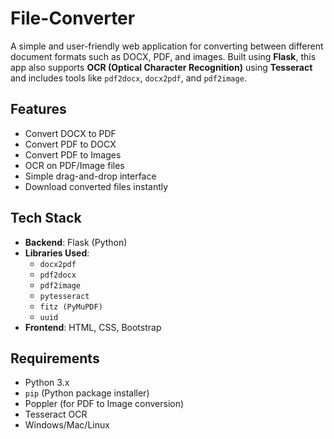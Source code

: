 # File-Converter

A simple and user-friendly web application for converting between different document formats such as DOCX, PDF, and images. Built using **Flask**, this app also supports **OCR (Optical Character Recognition)** using **Tesseract** and includes tools like `pdf2docx`, `docx2pdf`, and `pdf2image`.

## Features

- Convert DOCX to PDF
- Convert PDF to DOCX
- Convert PDF to Images
- OCR on PDF/Image files
- Simple drag-and-drop interface
- Download converted files instantly

## Tech Stack

- **Backend**: Flask (Python)
- **Libraries Used**:
  - `docx2pdf`
  - `pdf2docx`
  - `pdf2image`
  - `pytesseract`
  - `fitz (PyMuPDF)`
  - `uuid`
- **Frontend**: HTML, CSS, Bootstrap

## Requirements

- Python 3.x
- `pip` (Python package installer)
- Poppler (for PDF to Image conversion)
- Tesseract OCR
- Windows/Mac/Linux



